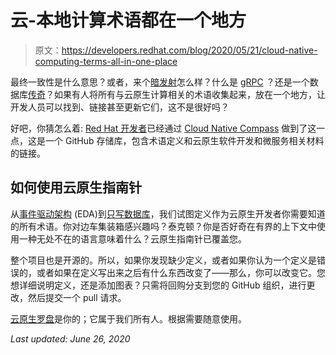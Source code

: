 # 云-本地计算术语都在一个地方

> 原文：<https://developers.redhat.com/blog/2020/05/21/cloud-native-computing-terms-all-in-one-place>

最终一致性是什么意思？或者，来个[暗发射](https://github.com/redhat-developer-demos/cloud-native-compass/blob/master/dark-launch.md)怎么样？什么是 [gRPC](https://github.com/redhat-developer-demos/cloud-native-compass/blob/master/grpc.md) ？还是一个数据库[传奇](https://github.com/redhat-developer-demos/cloud-native-compass/blob/master/sagas.md)？如果有人将所有与云原生计算相关的术语收集起来，放在一个地方，让开发人员可以找到、链接甚至更新它们，这不是很好吗？

好吧，你猜怎么着: [Red Hat 开发者](https://developers.redhat.com)已经通过 [Cloud Native Compass](https://github.com/redhat-developer-demos/cloud-native-compass) 做到了这一点，这是一个 GitHub 存储库，包含术语定义和云原生软件开发和微服务相关材料的链接。

## 如何使用云原生指南针

从[事件驱动架构](https://github.com/redhat-developer-demos/cloud-native-compass/blob/master/event-driven-architecture.md) (EDA)到[只写数据库](https://github.com/redhat-developer-demos/cloud-native-compass/blob/master/write-only-database.md)，我们试图定义作为云原生开发者你需要知道的所有术语。你对边车集装箱感兴趣吗？泰克顿？你是否好奇在有界的上下文中使用一种无处不在的语言意味着什么？云原生指南针已覆盖您。

整个项目也是开源的。所以，如果你发现缺少定义，或者如果你认为一个定义是错误的，或者如果在定义写出来之后有什么东西改变了——那么，你可以改变它。您想详细说明定义，还是添加图表？只需将回购分支到您的 GitHub 组织，进行更改，然后提交一个 pull 请求。

[云原生罗盘](https://github.com/redhat-developer-demos/cloud-native-compass)是你的；它属于我们所有人。根据需要随意使用。

*Last updated: June 26, 2020*